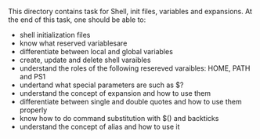 This directory contains task for Shell, init files, variables and expansions.
At the end of this task, one should be able to:
- shell initialization files
- know what reserved variablesare
- differentiate between local and global variables
- create, update and delete shell varaibles
- understand the roles of the following resereved varaibles: HOME, PATH and PS1
- undertand what special parameters are such as $?
- understand the concept of expansion and how to use them
- differentiate between single and double quotes and how to use them properly
- know how to do command substitution with $() and backticks
- understand the concept of alias and how to use it
